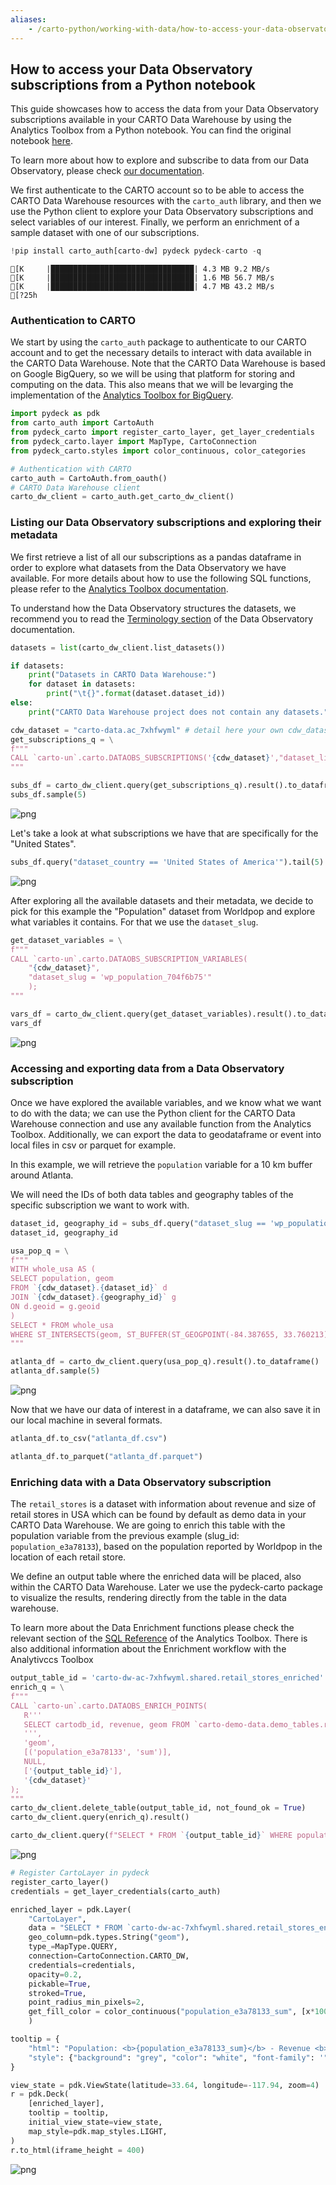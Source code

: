 ```yaml
---
aliases:
    - /carto-python/working-with-data/how-to-access-your-data-observatory-subscriptions
---
```


## How to access your Data Observatory subscriptions from a Python notebook

This guide showcases how to access the data from your Data Observatory subscriptions available in your CARTO Data Warehouse by using the Analytics Toolbox from a Python notebook. You can find the original notebook [here](https://colab.research.google.com/drive/1_yabVJq7WrPu5pLMlUU3tKaDQ88z00e9?usp=sharing).

To learn more about how to explore and subscribe to data from our Data Observatory, please check [our documentation](https://docs.carto.com/data-observatory/overview/getting-started/).

We first authenticate to the CARTO account so to be able to access the CARTO Data Warehouse resources with the `carto_auth` library, and then we use the Python client to explore your Data Observatory subscriptions and select variables of our interest. Finally, we perform an enrichment of a sample dataset with one of our subscriptions.


```python
!pip install carto_auth[carto-dw] pydeck pydeck-carto -q 
```

    [K     |████████████████████████████████| 4.3 MB 9.2 MB/s 
    [K     |████████████████████████████████| 1.6 MB 56.7 MB/s 
    [K     |████████████████████████████████| 4.7 MB 43.2 MB/s 
    [?25h

### Authentication to CARTO
We start by using the `carto_auth` package to authenticate to our CARTO account and to get the necessary details to interact with data available in the CARTO Data Warehouse. Note that the CARTO Data Warehouse is based on Google BigQuery, so we will be using that platform for storing and computing on the data. This also means that we will be levarging the implementation of the [Analytics Toolbox for BigQuery](https://docs.carto.com/analytics-toolbox-bigquery/overview/getting-started/).


```python
import pydeck as pdk
from carto_auth import CartoAuth
from pydeck_carto import register_carto_layer, get_layer_credentials
from pydeck_carto.layer import MapType, CartoConnection
from pydeck_carto.styles import color_continuous, color_categories
```


```python
# Authentication with CARTO
carto_auth = CartoAuth.from_oauth()
# CARTO Data Warehouse client
carto_dw_client = carto_auth.get_carto_dw_client()
```


### Listing our Data Observatory subscriptions and exploring their metadata
We first retrieve a list of all our subscriptions as a pandas dataframe in order to explore what datasets from the Data Observatory we have available. 
For more details about how to use the following SQL functions, please refer to the [Analytics Toolbox documentation](https://docs.carto.com/analytics-toolbox-bigquery/sql-reference/data/#dataobs_subscriptions).

To understand how the Data Observatory structures the datasets, we recommend you to read the [Terminology section](https://docs.carto.com/data-observatory/overview/terminology/) of the Data Observatory documentation.


```python
datasets = list(carto_dw_client.list_datasets()) 

if datasets:
    print("Datasets in CARTO Data Warehouse:")
    for dataset in datasets:
        print("\t{}".format(dataset.dataset_id))
else:
    print("CARTO Data Warehouse project does not contain any datasets.")
```



```python
cdw_dataset = "carto-data.ac_7xhfwyml" # detail here your own cdw_dataset. This consists of your Google Cloud project_id followed by the BigQuery dataset where your subscriptions are stored: "{project_id}.{bigquery_dataset_id}"
get_subscriptions_q = \
f"""
CALL `carto-un`.carto.DATAOBS_SUBSCRIPTIONS('{cdw_dataset}',"dataset_license = 'Public data'");
"""
```


```python
subs_df = carto_dw_client.query(get_subscriptions_q).result().to_dataframe()
subs_df.sample(5)

```


    
![png](/img/carto-python/do-notebook/output_8_0.png)
    


Let's take a look at what subscriptions we have that are specifically for the "United States".


```python
subs_df.query("dataset_country == 'United States of America'").tail(5)
```


    
![png](/img/carto-python/do-notebook/output_10_0.png)
    


After exploring all the available datasets and their metadata, we decide to pick for this example the "Population" dataset from Worldpop and explore what variables it contains. For that we use the `dataset_slug`.


```python
get_dataset_variables = \
f"""
CALL `carto-un`.carto.DATAOBS_SUBSCRIPTION_VARIABLES(
    "{cdw_dataset}",
    "dataset_slug = 'wp_population_704f6b75'"
    );
"""

```


```python
vars_df = carto_dw_client.query(get_dataset_variables).result().to_dataframe()
vars_df
```


    
![png](/img/carto-python/do-notebook/output_13_0.png)
    


### Accessing and exporting data from a Data Observatory subscription

Once we have explored the available variables, and we know what we want to do with the data; we can use the Python client for the CARTO Data Warehouse connection and use any available function from the Analytics Toolbox. 
Additionally, we can export the data to geodataframe or event into local files in csv or parquet for example.

In this example, we will retrieve the `population` variable for a 10 km buffer around Atlanta.
 
We will need the IDs of both data tables and geography tables of the specific subscription we want to work with.


```python
dataset_id, geography_id = subs_df.query("dataset_slug == 'wp_population_704f6b75'")[["dataset_table", "associated_geography_table"]].values.ravel()
dataset_id, geography_id
```



```python
usa_pop_q = \
f"""
WITH whole_usa AS (
SELECT population, geom
FROM `{cdw_dataset}.{dataset_id}` d
JOIN `{cdw_dataset}.{geography_id}` g
ON d.geoid = g.geoid
)
SELECT * FROM whole_usa 
WHERE ST_INTERSECTS(geom, ST_BUFFER(ST_GEOGPOINT(-84.387655, 33.760213), 10000))
"""
```


```python
atlanta_df = carto_dw_client.query(usa_pop_q).result().to_dataframe()
atlanta_df.sample(5)
```


    
![png](/img/carto-python/do-notebook/output_17_0.png)
    


Now that we have our data of interest in a dataframe, we can also save it in our local machine in several formats.


```python
atlanta_df.to_csv("atlanta_df.csv")
```


```python
atlanta_df.to_parquet("atlanta_df.parquet")
```

### Enriching data with a Data Observatory subscription

The `retail_stores` is a dataset with information about revenue and size of retail stores in USA which can be found by default as demo data in your CARTO Data Warehouse. We are going to enrich this table with the population variable from the previous example (slug_id: `population_e3a78133`), based on the population reported by Worldpop in the location of each retail store.

We define an output table where the enriched data will be placed, also within the CARTO Data Warehouse. Later we use the pydeck-carto package to visualize the results, rendering directly from the table in the data warehouse.

To learn more about the Data Enrichment functions please check the relevant section of the [SQL Reference](https://docs.carto.com/analytics-toolbox-bigquery/sql-reference/data/) of the Analytics Toolbox. There is also additional information about the Enrichment workflow with the Analytivccs Toolbox


```python
output_table_id = 'carto-dw-ac-7xhfwyml.shared.retail_stores_enriched'
enrich_q = \
f"""
CALL `carto-un`.carto.DATAOBS_ENRICH_POINTS(
   R'''
   SELECT cartodb_id, revenue, geom FROM `carto-demo-data.demo_tables.retail_stores`
   ''',
   'geom',
   [('population_e3a78133', 'sum')],
   NULL,
   ['{output_table_id}'],
   '{cdw_dataset}'
);
"""
carto_dw_client.delete_table(output_table_id, not_found_ok = True)
carto_dw_client.query(enrich_q).result()
```




```python
carto_dw_client.query(f"SELECT * FROM `{output_table_id}` WHERE population_e3a78133_sum > 0  LIMIT 10").result().to_dataframe()
```


    
![png](/img/carto-python/do-notebook/output_24_0.png)
    



```python
# Register CartoLayer in pydeck
register_carto_layer()
credentials = get_layer_credentials(carto_auth)

enriched_layer = pdk.Layer(
    "CartoLayer",
    data = "SELECT * FROM `carto-dw-ac-7xhfwyml.shared.retail_stores_enriched`",
    geo_column=pdk.types.String("geom"),
    type_=MapType.QUERY,
    connection=CartoConnection.CARTO_DW,
    credentials=credentials,
    opacity=0.2,
    pickable=True,
    stroked=True,
    point_radius_min_pixels=2,
    get_fill_color = color_continuous("population_e3a78133_sum", [x*100 for x in range(10)], colors = "Tropic")
    )

tooltip = {
    "html": "Population: <b>{population_e3a78133_sum}</b> - Revenue <b>{revenue}</b>",
    "style": {"background": "grey", "color": "white", "font-family": '"Helvetica Neue", Arial', "z-index": "10000"},
}

view_state = pdk.ViewState(latitude=33.64, longitude=-117.94, zoom=4)
r = pdk.Deck(
    [enriched_layer],
    tooltip = tooltip,
    initial_view_state=view_state,
    map_style=pdk.map_styles.LIGHT,
)
r.to_html(iframe_height = 400)
```

![png](/img/carto-python/do-notebook/do_map.png)